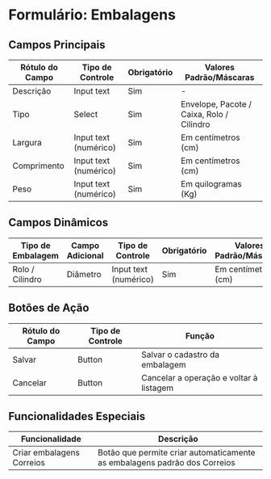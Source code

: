 # Formulário: Embalagens

## Campos Principais

| Rótulo do Campo | Tipo de Controle | Obrigatório | Valores Padrão/Máscaras |
|-----------------|------------------|-------------|-------------------------|
| Descrição | Input text | Sim | - |
| Tipo | Select | Sim | Envelope, Pacote / Caixa, Rolo / Cilindro |
| Largura | Input text (numérico) | Sim | Em centímetros (cm) |
| Comprimento | Input text (numérico) | Sim | Em centímetros (cm) |
| Peso | Input text (numérico) | Sim | Em quilogramas (Kg) |

## Campos Dinâmicos

| Tipo de Embalagem | Campo Adicional | Tipo de Controle | Obrigatório | Valores Padrão/Máscaras |
|-------------------|-----------------|------------------|-------------|-------------------------|
| Rolo / Cilindro | Diâmetro | Input text (numérico) | Sim | Em centímetros (cm) |

## Botões de Ação

| Rótulo do Campo | Tipo de Controle | Função |
|-----------------|------------------|--------|
| Salvar | Button | Salvar o cadastro da embalagem |
| Cancelar | Button | Cancelar a operação e voltar à listagem |

## Funcionalidades Especiais

| Funcionalidade | Descrição |
|----------------|-----------|
| Criar embalagens Correios | Botão que permite criar automaticamente as embalagens padrão dos Correios |
